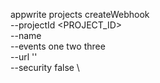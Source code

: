 appwrite projects createWebhook \
        --projectId <PROJECT_ID> \
        --name <NAME> \
        --events one two three \
        --url '' \
        --security false \



